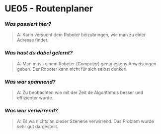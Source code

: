# UE05 - Routenplaner

### ***Was passiert hier?*** 

> A: Karin versucht dem Roboter beizubringen, wie man zu einer Adresse findet.

### ***Was hast du dabei gelernt?***

> A: Man muss einem Roboter (Computer) genauestens Anweisungen geben. Der Roboter kann nicht für sich selbst denken.

### ***Was war spannend?***

> A: Zu beobachten wie mit der Zeit de Algorithmus besser und effizienter wurde.

### ***Was war verwirrend?***

> A: Es wa nichts an dieser Szenerie verwirrend. Das Problem wurde sehr gut dargestellt.